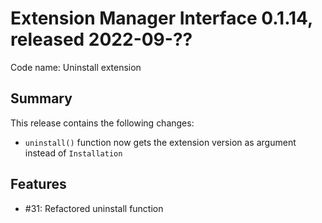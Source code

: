 # Extension Manager Interface 0.1.14, released 2022-09-??

Code name: Uninstall extension

## Summary

This release contains the following changes:

* `uninstall()` function now gets the extension version as argument instead of `Installation`

## Features

* #31: Refactored uninstall function
